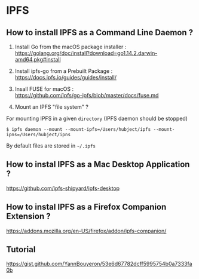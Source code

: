 IPFS
==

How to install IPFS as a Command Line Daemon ?
-

1. Install Go from the macOS package installer :    
https://golang.org/doc/install?download=go1.14.2.darwin-amd64.pkg#install

2. Install ipfs-go from a Prebuilt Package :    
https://docs.ipfs.io/guides/guides/install/

3. Insall FUSE for macOS :   
https://github.com/ipfs/go-ipfs/blob/master/docs/fuse.md

4. Mount an IPFS "file system" ?

For mounting IPFS in a given ```directory```
(IPFS daemon should be stopped)

<pre><code>$ ipfs daemon --mount --mount-ipfs=/Users/hubject/ipfs --mount-ipns=/Users/hubject/ipns</code></pre>

By default files are stored in ```~/.ipfs``` 

How to instal IPFS as a Mac Desktop Application ?
-
https://github.com/ipfs-shipyard/ipfs-desktop


How to instal IPFS as a Firefox Companion Extension ?
-
https://addons.mozilla.org/en-US/firefox/addon/ipfs-companion/

Tutorial 
-
https://gist.github.com/YannBouyeron/53e6d67782dcff5995754b0a7333fa0b
